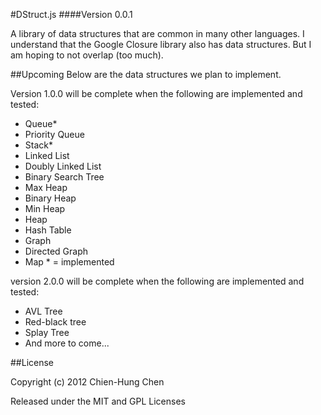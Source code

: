 #DStruct.js
####Version 0.0.1

A library of data structures that are common in many other languages. I understand that the Google Closure library also has data structures. But I am hoping to not overlap (too much).

##Upcoming
Below are the data structures we plan to implement.

Version 1.0.0 will be complete when the following are implemented and tested: 
	
- Queue*
- Priority Queue
- Stack*
- Linked List
- Doubly Linked List
- Binary Search Tree
- Max Heap
- Binary Heap
- Min Heap
- Heap
- Hash Table
- Graph
- Directed Graph
- Map
\* = implemented

version 2.0.0 will be complete when the following are implemented and tested:

- AVL Tree
- Red-black tree
- Splay Tree
- And more to come...

##License

Copyright (c) 2012 Chien-Hung Chen

Released under the MIT and GPL Licenses